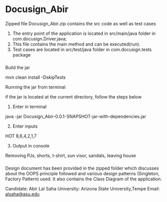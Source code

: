# Docusign_Abir

####
Zipped file Docusign_Abir.zip contains the src code as well as test cases

1. The entry point of the application is located in src/main/java folder in   com.docusign.Driver.java;
2. This file contains the main method and can be executed(run).
3. Test cases are located in src/test/java folder in com.docusign.tests package

###
Build the jar

mvn clean install -DskipTests


Running the jar from terminal

if the jar is located at the current directory, follow the steps below

1. Enter in terminal

java -jar Docusign_Abir-0.0.1-SNAPSHOT-jar-with-dependencies.jar

2. Enter inputs

HOT 8,6,4,2,1,7

3. Output in console

Removing PJs, shorts, t-shirt, sun visor, sandals, leaving house



###

Design document has been provided in the zipped folder which discusses about the OOPS principle 
followed and various design patterns (Singleton, Factory Pattern) used. It also contains the 
Class Diagram of the application.

Candidate: Abir Lal Saha
University: Arizona State University,Tempe
Email: alsaha@asu.edu
